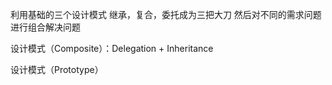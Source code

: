 利用基础的三个设计模式 继承，复合，委托成为三把大刀
然后对不同的需求问题进行组合解决问题


设计模式（Composite）：Delegation + Inheritance



设计模式（Prototype）









